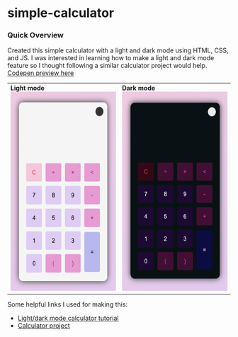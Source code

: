 # simple-calculator

### Quick Overview

Created this simple calculator with a light and dark mode using HTML, CSS, and JS. I was interested in learning how to make a light and dark mode feature so I thought following a similar calculator project would help. [Codepen preview here](https://codepen.io/ariishaat/pen/OJEKGpr)

<table align=center>
  <tr>
    <td>
      <div class="caption"><b>Light mode</b></div>
      <img src="calculator-pics/calculator-light.png"  alt="1" width = 300px height = 450px >
    </td>
    <td>
      <div class="caption"><b>Dark mode</b></div>
      <img src="calculator-pics/calculator-dark.png" alt="3" width = 300px height = 450px>
    </td>
   </tr> 
  </td>
  </tr>
</table>

Some helpful links I used for making this:
* [Light/dark mode calculator tutorial](https://www.youtube.com/watch?v=_npnL4Gyg_o)
* [Calculator project](https://www.youtube.com/watch?v=j59qQ7YWLxw&ab_channel=WebDevSimplified)
